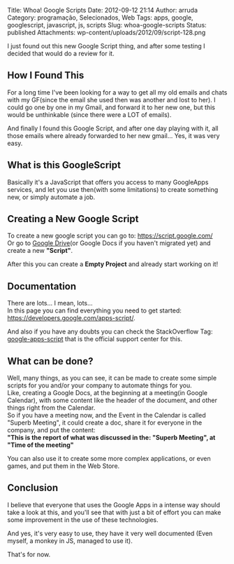 Title: Whoa! Google Scripts
Date: 2012-09-12 21:14
Author: arruda
Category: programação, Selecionados, Web
Tags: apps, google, googlescript, javascript, js, scripts
Slug: whoa-google-scripts
Status: published
Attachments: wp-content/uploads/2012/09/script-128.png

I just found out this new Google Script thing, and after some testing I decided that would do a review for it.

How I Found This
----------------

For a long time I've been looking for a way to get all my old emails and chats with my GF(since the email she used then was another and lost to her). I could go one by one in my Gmail, and forward it to her new one, but this would be unthinkable (since there were a LOT of emails).

And finally I found this Google Script, and after one day playing with it, all those emails where already forwarded to her new gmail... Yes, it was very easy.

What is this GoogleScript
-------------------------

Basically it's a JavaScript that offers you access to many GoogleApps services, and let you use then(with some limitations) to create something new, or simply automate a job.

Creating a New Google Script
----------------------------

To create a new google script you can go to: <https://script.google.com/>  
Or go to [Google Drive](https://drive.google.com/ "https://drive.google.com/")(or Google Docs if you haven't migrated yet) and create a new **"Script"**.

After this you can create a **Empty Project** and already start working on it!

Documentation
-------------

There are lots... I mean, lots...  
In this page you can find everything you need to get started: <https://developers.google.com/apps-script/>.

And also if you have any doubts you can check the StackOverflow Tag: [google-apps-script](http://stackoverflow.com/questions/tagged/google-apps-script "google-apps-script") that is the official support center for this.

What can be done?
-----------------

Well, many things, as you can see, it can be made to create some simple scripts for you and/or your company to automate things for you.  
Like, creating a Google Docs, at the beginning at a meeting(in Google Calendar), with some content like the header of the document, and other things right from the Calendar.  
So if you have a meeting now, and the Event in the Calendar is called "Superb Meeting", it could create a doc, share it for everyone in the company, and put the content:  
**"This is the report of what was discussed in the: "Superb Meeting", at "Time of the meeting"**

You can also use it to create some more complex applications, or even games, and put them in the Web Store.

Conclusion
----------

I believe that everyone that uses the Google Apps in a intense way should take a look at this, and you'll see that with just a bit of effort you can make some improvement in the use of these technologies.

And yes, it's very easy to use, they have it very well documented (Even myself, a monkey in JS, managed to use it).

That's for now.
